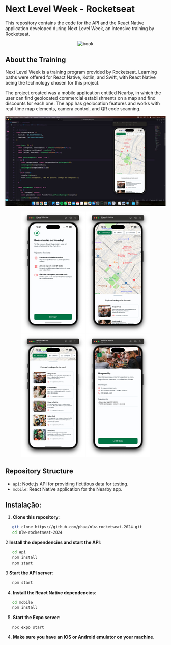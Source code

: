 # Next Level Week - Rocketseat 

This repository contains the code for the API and the React Native application developed during Next Level Week, an intensive training by Rocketseat.

<p align="center">
   <img src="https://app.rocketseat.com.br/_next/image?url=https%3A%2F%2Fxesque.rocketseat.dev%2Fplatform%2F1732881091489.png&w=750&q=75" title="book" width="800" />
</p>

## About the Training 
Next Level Week is a training program provided by Rocketseat. Learning paths were offered for React Native, Kotlin, and Swift, with React Native being the technology chosen for this project.

The project created was a mobile application entitled Nearby, in which the user can find geolocated commercial establishments on a map and find discounts for each one. The app has geolocation features and works with real-time map elements, camera control, and QR code scanning.

<p align="center">
   <img src="https://github.com/phaa/nlw-rocketseat-2024/blob/main/desktop-view.jpeg" width="800" />
</p>

<p align="center">
   <img src="https://github.com/phaa/nlw-rocketseat-2024/blob/main/welcome.jpeg" width="200" />
   <img src="https://github.com/phaa/nlw-rocketseat-2024/blob/main/index.jpeg" width="200" />
   <img src="https://github.com/phaa/nlw-rocketseat-2024/blob/main/list.jpeg" width="200" />
   <img src="https://github.com/phaa/nlw-rocketseat-2024/blob/main/store.jpeg" width="200" />
</p>

## Repository Structure 
* `api`: Node.js API for providing fictitious data for testing.
* `mobile`: React Native application for the Nearby app. 

## Instalação:  

1. **Clone this repository**:
```bash
   git clone https://github.com/phaa/nlw-rocketseat-2024.git
   cd nlw-rocketseat-2024
   ```

2 **Install the dependencies and start the API**:
```bash
   cd api 
   npm install
   npm start
  ```

3 **Start the API server**:
```bash
   npm start
  ```

4. **Install the React Native dependencies**:
```bash
   cd mobile
   npm install
  ```

5. **Start the Expo server**:
```bash
   npx expo start
  ```

4. **Make sure you have an IOS or Android emulator on your machine**.
